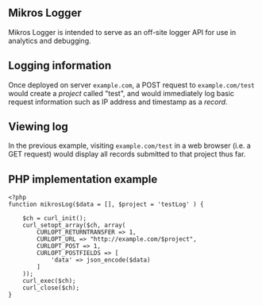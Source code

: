 ## Mikros Logger

Mikros Logger is intended to serve as an off-site logger API for use in analytics and debugging.

## Logging information

Once deployed on server `example.com`, a POST request to `example.com/test` would create a *project* called
"test", and would immediately log basic request information such as IP address and timestamp as a *record*.

## Viewing log

In the previous example, visiting `example.com/test` in a web browser (i.e. a GET request) would display all records
submitted to that project thus far.

## PHP implementation example

    <?php
    function mikrosLog($data = [], $project = 'testLog' ) {

        $ch = curl_init();
        curl_setopt_array($ch, array(
            CURLOPT_RETURNTRANSFER => 1,
            CURLOPT_URL => "http://example.com/$project",
            CURLOPT_POST => 1,
            CURLOPT_POSTFIELDS => [
                'data' => json_encode($data)
            ]
        ));
        curl_exec($ch);
        curl_close($ch);
    }